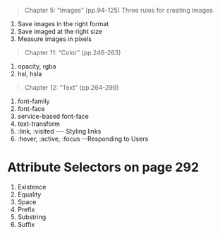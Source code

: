 >Chapter 5: “Images” (pp.94-125)
Three rules for creating images
1. Save images in the right format
2. Save imaged at the right size
3. Measure images in pixels

>Chapter 11: “Color” (pp.246-263)<br>
1. opacity, rgba <br>
2. hsl, hsla<br>

>Chapter 12: “Text” (pp.264-299)
1. font-family<br>
2. font-face<br>
3. service-based font-face<br>
4. text-transform<br>
5. :link, :visited --- Styling links<br>
6. :hover, :active, :focus --Responding to Users<br>

# Attribute Selectors on page 292
1. Existence
2. Equality
3. Space
4. Prefix
5. Substring
6. Suffix
